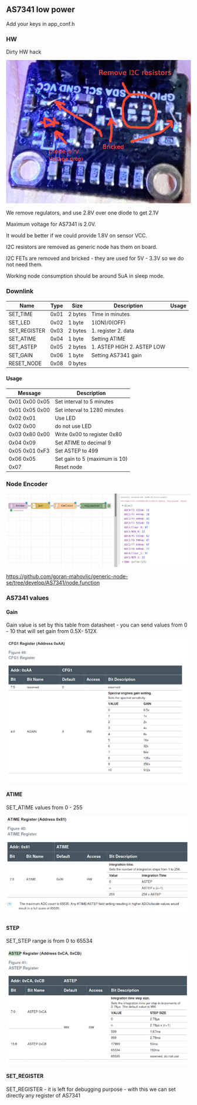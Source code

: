 ## AS7341 low power

Add your keys in app_conf.h

### HW

Dirty HW hack

![AS7341 (HW changes)](AS7341.png)

We remove regulators, and use 2.8V over one diode to get 2.1V

Maximum voltage for AS7341 is 2.0V.

It would be better if we could provide 1.8V on sensor VCC.

I2C resistors are removed as generic node has them on board.

I2C FETs are removed and bricked - they are used for 5V - 3.3V so we do not need them.

Working node consumption should be around 5uA in sleep mode.

### Downlink

Name|Type|Size|Description|Usage
--|--|--|--|--
SET_TIME|0x01|2 bytes|Time in minutes
SET_LED|0x02|1 byte| 1(ON)/0(OFF)
SET_REGISTER|0x03|2 bytes|1. register 2. data
SET_ATIME|0x04|1 byte|Setting ATIME
SET_ASTEP|0x05|2 bytes|1. ASTEP HIGH 2. ASTEP LOW
SET_GAIN|0x06|1 byte|Setting AS7341 gain
RESET_NODE|0x08|0 bytes

#### Usage

Message|Description
--|--
0x01 0x00 0x05 | Set interval to 5 minutes
0x01 0x05 0x00 | Set interval to 1280 minutes
0x02 0x01 | Use LED
0x02 0x00 | do not use LED
0x03 0x80 0x00 | Write 0x00 to register 0x80
0x04 0x09 | Set ATIME to decimal 9
0x05 0x01 0xF3 | Set ASTEP to 499
0x06 0x05 | Set gain to 5 (maximum is 10)
0x07 | Reset node

### Node Encoder

![node-red (node-red)](node.png)

https://github.com/goran-mahovlic/generic-node-se/tree/develop/AS7341/node.function

### AS7341 values

#### Gain

Gain value is set by this table from datasheet - 
you can send values from 0 - 10 that will set gain from 0.5X- 512X

![gain-set (gain-set)](AS7341_gain.png)

#### ATIME

SET_ATIME values from 0 - 255

![atime-set (atime-set)](AS7341_atime.png)

#### STEP

SET_STEP range is from 0 to 65534

![step-set (step-set)](AS7341_step.png)

#### SET_REGISTER

SET_REGISTER - it is left for debugging purpose - with this we can set directly any register of AS7341
